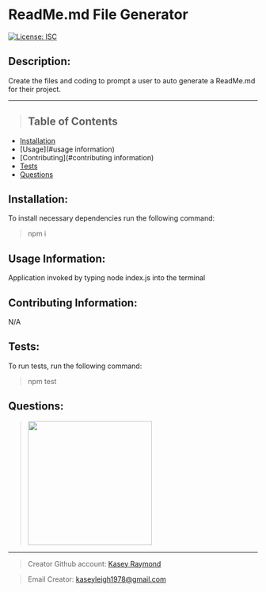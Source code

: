 
  # ReadMe.md File Generator
  [![License: ISC](https://img.shields.io/badge/license-none-lightgrey)](https://opensource.org/licenses/None)
  
  ## Description:
  Create the files and coding to prompt a user to auto generate a ReadMe.md for their project.
  __________________________________

  > ## Table of Contents
  * [Installation](#installation)
  * [Usage](#usage information)
  * [Contributing](#contributing information)
  * [Tests](#tests)
  * [Questions](#questions)
  
  ## Installation:
  To install necessary dependencies run the following command:
  > npm i

  ## Usage Information: 
  Application invoked by typing node index.js into the terminal

  ## Contributing Information: 
  N/A
  
  ## Tests:
  To run tests, run the following command: 
  > npm test
  
  ## Questions:
  
  > <img src="https://avatars2.githubusercontent.com/u/70680815?v=4" width="250"></img>
  _____________________________________________________
  > Creator Github account: [Kasey Raymond](https://api.github.com/users/KcRaymond)

  > Email Creator: [kaseyleigh1978@gmail.com](mailto:)

